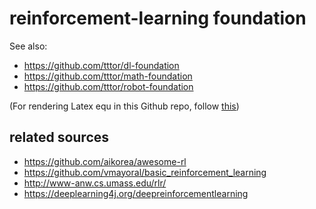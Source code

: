 # reinforcement-learning foundation
See also: 
* https://github.com/tttor/dl-foundation
* https://github.com/tttor/math-foundation
* https://github.com/tttor/robot-foundation

(For rendering Latex equ in this Github repo, follow [this](https://github.com/tttor/robot-foundation/blob/master/tool/git.md#latex-equations-in-github-repositories))
## related sources
* https://github.com/aikorea/awesome-rl
* https://github.com/vmayoral/basic_reinforcement_learning
* http://www-anw.cs.umass.edu/rlr/
* https://deeplearning4j.org/deepreinforcementlearning
